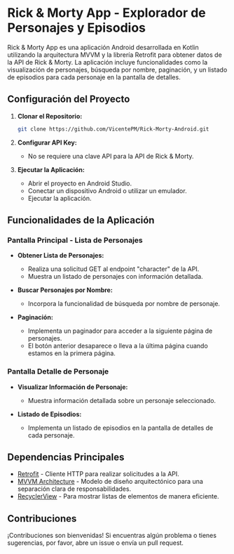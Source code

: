 # Rick & Morty App - Explorador de Personajes y Episodios

Rick & Morty App es una aplicación Android desarrollada en Kotlin utilizando la arquitectura MVVM y la librería Retrofit para obtener datos de la API de Rick & Morty. La aplicación incluye funcionalidades como la visualización de personajes, búsqueda por nombre, paginación, y un listado de episodios para cada personaje en la pantalla de detalles.

## Configuración del Proyecto

1. **Clonar el Repositorio:**
   ```bash
   git clone https://github.com/VicentePM/Rick-Morty-Android.git
   ```

2. **Configurar API Key:**
   - No se requiere una clave API para la API de Rick & Morty.

3. **Ejecutar la Aplicación:**
   - Abrir el proyecto en Android Studio.
   - Conectar un dispositivo Android o utilizar un emulador.
   - Ejecutar la aplicación.

## Funcionalidades de la Aplicación

### Pantalla Principal - Lista de Personajes

- **Obtener Lista de Personajes:**
  - Realiza una solicitud GET al endpoint "character" de la API.
  - Muestra un listado de personajes con información detallada.
  
- **Buscar Personajes por Nombre:**
  - Incorpora la funcionalidad de búsqueda por nombre de personaje.

- **Paginación:**
  - Implementa un paginador para acceder a la siguiente página de personajes.
  - El botón anterior desaparece o lleva a la última página cuando estamos en la primera página.

### Pantalla Detalle de Personaje

- **Visualizar Información de Personaje:**
  - Muestra información detallada sobre un personaje seleccionado.
  
- **Listado de Episodios:**
  - Implementa un listado de episodios en la pantalla de detalles de cada personaje.

## Dependencias Principales

- [Retrofit](https://square.github.io/retrofit/) - Cliente HTTP para realizar solicitudes a la API.
- [MVVM Architecture](https://developer.android.com/jetpack/guide) - Modelo de diseño arquitectónico para una separación clara de responsabilidades.
- [RecyclerView](https://developer.android.com/guide/topics/ui/layout/recyclerview) - Para mostrar listas de elementos de manera eficiente.

## Contribuciones

¡Contribuciones son bienvenidas! Si encuentras algún problema o tienes sugerencias, por favor, abre un issue o envía un pull request.
